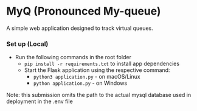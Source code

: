 # MyQ (Pronounced My-queue)

A simple web application designed to track virtual queues.

### Set up (Local)

* Run the following commands in the root folder
    - `pip install -r requirements.txt` to install app dependencies
	- Start the Flask application using the respective command:
	    - `python3 application.py` - on macOS/Linux
	    - `python application.py` - on Windows

Note: this submission omits the path to the actual mysql database used in deployment in the .env file